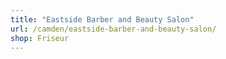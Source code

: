 ```yaml
---
title: "Eastside Barber and Beauty Salon"
url: /camden/eastside-barber-and-beauty-salon/
shop: Friseur
---
```

